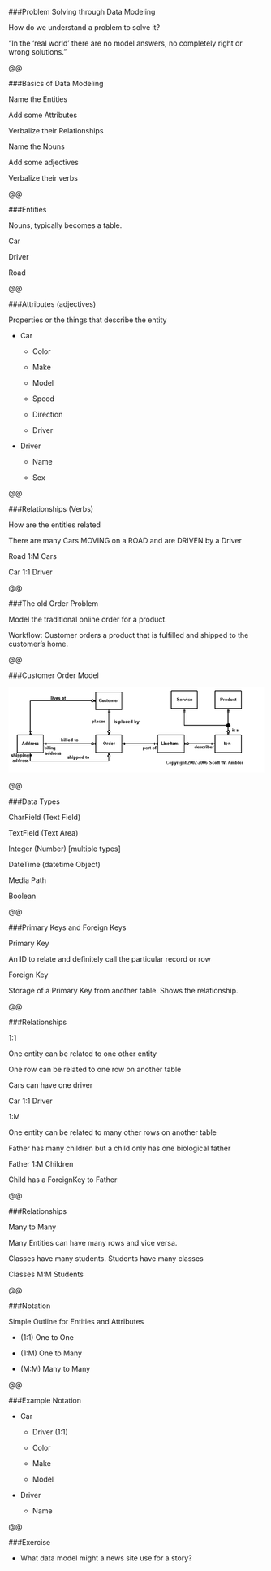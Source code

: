 ###Problem Solving through Data Modeling

How do we understand a problem to solve it?

“In the ‘real world’ there are no model answers, no completely right or wrong solutions.”

@@

###Basics of Data Modeling

Name the Entities

Add some Attributes

Verbalize their Relationships

Name the Nouns

Add some adjectives

Verbalize their verbs

@@

###Entities

Nouns, typically becomes a table.

Car

Driver

Road

@@

###Attributes (adjectives)

Properties or the things that describe the entity

* Car

    * Color

    * Make

    * Model

    * Speed

    * Direction

    * Driver

* Driver

    * Name

    * Sex

@@

###Relationships (Verbs)

How are the entitles related

There are many Cars MOVING on a ROAD and are DRIVEN by a Driver

Road 1:M Cars

Car 1:1 Driver

@@

###The old Order Problem

Model the traditional online order for a product.

Workflow: Customer orders a product that is fulfilled and shipped to the customer’s home.

@@

###Customer Order Model

![](images/image1.png)

@@

###Data Types

CharField (Text Field)

TextField (Text Area)

Integer (Number) [multiple types]

DateTime (datetime Object)

Media Path

Boolean

@@

###Primary Keys and Foreign Keys

Primary Key

An ID to relate and definitely call the particular record or row

Foreign Key

Storage of a Primary Key from another table. Shows the relationship.

@@

###Relationships

1:1

One entity can be related to one other entity

One row can be related to one row on another table

Cars can have one driver

Car 1:1 Driver

1:M

One entity can be related to many other rows on another table

Father has many children but a child only has one biological father

Father 1:M Children

Child has a ForeignKey to Father

@@

###Relationships

Many to Many

Many Entities can have many rows and vice versa.

Classes have many students. Students have many classes

Classes M:M Students

@@

###Notation

Simple Outline for Entities and Attributes

* (1:1) One to One

* (1:M) One to Many

* (M:M) Many to Many

@@

###Example Notation

* Car
    * Driver (1:1)

    * Color

    * Make

    * Model

* Driver

    * Name

@@

###Exercise

* What data model might a news site use for a story?
